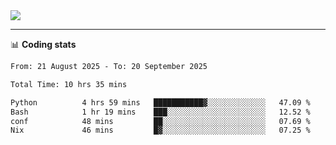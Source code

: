 <picture>
  <source
  srcset="https://github-readme-stats.vercel.app/api?username=sant0s12&show_icons=true&theme=dark"
  media="(prefers-color-scheme: dark)"
  />
  <source
  srcset="https://github-readme-stats.vercel.app/api?username=sant0s12&show_icons=true"
  media="(prefers-color-scheme: light)"
  />
  <img src="https://github-readme-stats.vercel.app/api?username=sant0s12&show_icons=true" />
</picture>

---

📊 **Coding stats**

<!--START_SECTION:waka-->

```txt
From: 21 August 2025 - To: 20 September 2025

Total Time: 10 hrs 35 mins

Python          4 hrs 59 mins   ███████████▓░░░░░░░░░░░░░   47.09 %
Bash            1 hr 19 mins    ███░░░░░░░░░░░░░░░░░░░░░░   12.52 %
conf            48 mins         ██░░░░░░░░░░░░░░░░░░░░░░░   07.69 %
Nix             46 mins         █▓░░░░░░░░░░░░░░░░░░░░░░░   07.25 %
```

<!--END_SECTION:waka-->
